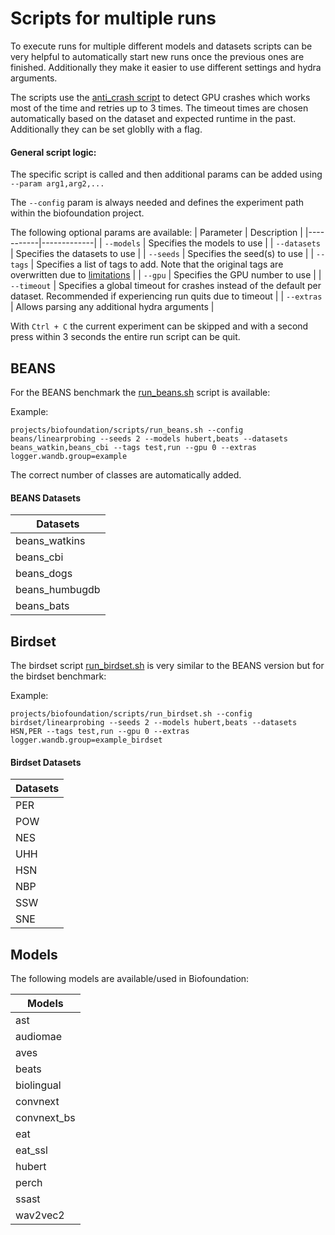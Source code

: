 # Scripts for multiple runs

To execute runs for multiple different models and datasets scripts can be very helpful to automatically start new runs once the previous ones are finished. Additionally they make it easier to use different settings and hydra arguments.

The scripts use the [anti_crash script](../train_anti_crash.sh) to detect GPU crashes which works most of the time and retries up to 3 times. The timeout times are chosen automatically based on the dataset and expected runtime in the past. Additionally they can be set globlly with a flag.

####  General script logic:
The specific script is called and then additional params can be added using `--param arg1,arg2,...`

The `--config` param is always needed and defines the experiment path within the biofoundation project.

The following optional params are available:
| Parameter | Description |
|-----------|-------------|
| `--models` | Specifies the models to use |
| `--datasets` | Specifies the datasets to use |
| `--seeds` | Specifies the seed(s) to use |
| `--tags` | Specifies a list of tags to add. Note that the original tags are overwritten due to [limitations](https://github.com/facebookresearch/hydra/issues/1547) |
| `--gpu` | Specifies the GPU number to use |
| `--timeout` | Specifies a global timeout for crashes instead of the default per dataset. Recommended if experiencing run quits due to timeout |
| `--extras` | Allows parsing any additional hydra arguments |

With `Ctrl + C` the current experiment can be skipped and with a second press within 3 seconds the entire run script can be quit. 

## BEANS
For the BEANS benchmark the [run_beans.sh](run_beans.sh) script is available:

Example:

`projects/biofoundation/scripts/run_beans.sh --config beans/linearprobing --seeds 2 --models hubert,beats --datasets beans_watkin,beans_cbi --tags test,run --gpu 0 --extras logger.wandb.group=example`

The correct number of classes are automatically added.

#### BEANS Datasets

| Datasets          |
|------------------|
| beans_watkins    |
| beans_cbi        |
| beans_dogs       |
| beans_humbugdb   |
| beans_bats       |

## Birdset
The birdset script [run_birdset.sh](run_birdset.sh) is very similar to the BEANS version but for the birdset benchmark:

Example:

`projects/biofoundation/scripts/run_birdset.sh --config birdset/linearprobing --seeds 2 --models hubert,beats --datasets HSN,PER --tags test,run --gpu 0 --extras logger.wandb.group=example_birdset`

#### Birdset Datasets

| Datasets          |
|------------------|
| PER    |
| POW        |
| NES       |
| UHH   |
| HSN       |
| NBP |
| SSW |
| SNE |


## Models

The following models are available/used in Biofoundation:

| Models        |
|------------------|
| ast   |
| audiomae        |
| aves       |
| beats   |
| biolingual       |
| convnext |
| convnext_bs |
| eat |
| eat_ssl |
| hubert|
| perch|
|ssast|
|wav2vec2|
